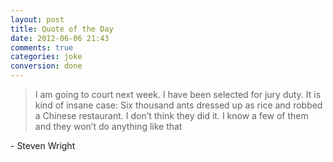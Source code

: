 ```yaml
---
layout: post
title: Quote of the Day
date: 2012-06-06 21:43
comments: true
categories: joke
conversion: done
---
```


> I am going to court next week. I have been selected for jury duty. It is kind of insane case: Six thousand ants dressed up as rice and robbed a Chinese restaurant. I don’t think they did it. I know a few of them and they won’t do anything like that


\- Steven Wright

